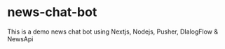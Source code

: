 # news-chat-bot
This is a demo news chat bot using Nextjs, Nodejs, Pusher, DIalogFlow &amp; NewsApi
